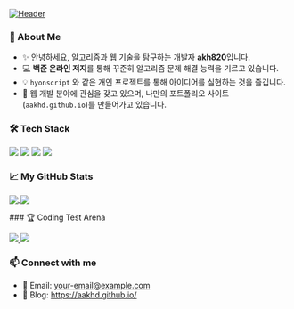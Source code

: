 [![Header](https://capsule-render.vercel.app/api?type=waving&color=auto&height=200&section=header&text=Welcome%20to%20My%20Profile!&fontSize=50)](https://github.com/akh820)

### 🤔 About Me
- ✨ 안녕하세요, 알고리즘과 웹 기술을 탐구하는 개발자 **akh820**입니다.
- 💻 **백준 온라인 저지**를 통해 꾸준히 알고리즘 문제 해결 능력을 기르고 있습니다.
- 💡 `hyonscript` 와 같은 개인 프로젝트를 통해 아이디어를 실현하는 것을 즐깁니다.
- 🌱 웹 개발 분야에 관심을 갖고 있으며, 나만의 포트폴리오 사이트(`aakhd.github.io`)를 만들어가고 있습니다.

### 🛠️ Tech Stack
<p>
  <img src="https://img.shields.io/badge/Java-007396?style=for-the-badge&logo=openjdk&logoColor=white"/>
  <img src="https://img.shields.io/badge/JavaScript-F7DF1E?style=for-the-badge&logo=javascript&logoColor=black"/>
  <img src="https://img.shields.io/badge/HTML5-E34F26?style=for-the-badge&logo=html5&logoColor=white"/>
  <img src="https://img.shields.io/badge/CSS3-1572B6?style=for-the-badge&logo=css3&logoColor=white"/>
</p>

### 📈 My GitHub Stats
<p align="left">
  <a href="https://github.com/anuraghazra/github-readme-stats">
    <img align="center" src="https://github-readme-stats.vercel.app/api?username=akh820&show_icons=true&theme=radical" />
  </a>
  <a href="https://github.com/anuraghazra/github-readme-stats">
    <img align="center" src="https://github-readme-stats.vercel.app/api/top-langs/?username=akh820&layout=compact&theme=radical" />
  </a>
</p>
### 🏆 Coding Test Arena
<p align="left">
  <a href="https://solved.ac/akh820" target="_blank">
    <img src="http://mazassumnida.wtf/api/v2/generate_badge?boj=akh820" />
  </a>
  <a href="https://programmers.co.kr/profile/your_programmers_id" target="_blank">
    <img src="https://mazandi.herokuapp.com/api?handle=aka820&theme=warm" />
  </a>
</p>



### 📫 Connect with me
- 📧 Email: your-email@example.com
- 📝 Blog: https://aakhd.github.io/
